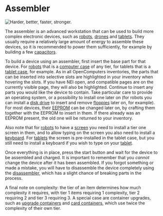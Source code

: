 # Assembler

![Harder, better, faster, stronger.](oredict:oc:assembler)

The assembler is an advanced workstation that can be used to build more complex electronic devices, such as [robots](robot.md), [drones](../item/drone.md) and [tablets](../item/tablet.md). They usually require a relatively large amount of energy to assemble these devices, so it is recommended to power them sufficiently, for example by building a few [capacitors](capacitor.md).

To build a device using an assembler, first insert the base part for that device. For [robots](robot.md) that is a [computer case](case1.md) of any tier, for tablets that is a [tablet case](../item/tabletCase1.md), for example. As in all OpenComputers inventories, the parts that can be inserted into selective slots are highlighted in your inventory when hovering the slots. If you have NEI open, and compatible pages are on the currently visible page, they will also be highlighted. Continue to insert any parts you would like the device to contain. Take particular care to provide an operating system, or a possibility to install one later on (for robots you can install a [disk drive](diskDrive.md) to insert and remove [floppies](../item/floppy.md) later on, for example). For most devices, their [EEPROM](../item/eeprom.md) can be changed later on, by crafting them together with the EEPROM to insert in them. If there already was an EEPROM present, the old one will be returned to your inventory.

Also note that for [robots](robot.md) to have a [screen](screen1.md) you need to install a tier one screen in them, and to allow typing on the screen you also need to install a [keyboard](keyboard.md). For [tablets](../item/tablet.md) the screen is pre-installed in the tablet case, but you still need to install a keyboard if you wish to type on your [tablet](../item/tablet.md).

Once everything is in place, press the start button and wait for the device to be assembled and charged. It is important to remember that you *cannot* change the device after it has been assembled. If you forgot something or made a mistake, you will have to disassemble the device completely using the [disassembler](disassembler.md), which has a slight chance of breaking parts in the process.

A final note on complexity: the tier of an item determines how much complexity it requires, with tier 1 items requiring 1 complexity, tier 2 requiring 2 and tier 3 requiring 3. A special case are container upgrades, such as [upgrade containers](../item/upgradeContainer1.md) and [card containers](../item/cardContainer1.md), which use twice the complexity of their own tier.

